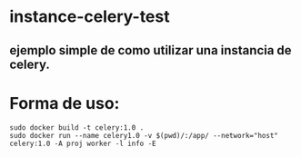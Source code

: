 # instance-celery-test
## ejemplo simple de como utilizar una instancia de celery.
# Forma de uso:

~~~
sudo docker build -t celery:1.0 . 
sudo docker run --name celery1.0 -v $(pwd)/:/app/ --network="host" celery:1.0 -A proj worker -l info -E
